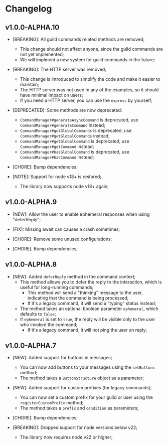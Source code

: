 # Changelog

## v1.0.0-ALPHA.10
- [BREAKING]: All guild commands related methods are removed;
  - This change should not affect anyone, since the guild commands are not yet implemented;
  - We will implment a new system for guild commands in the future;

- [BREAKING]: The HTTP server was removed;
  - This change is introduced to simplify the code and make it easier to maintain;
  - The HTTP server was not used in any of the examples, so it should have minimal impact on users;
  - If you need a HTTP server, you can use the `express` by yourself;

- [DEPRECATED]: Some methods are now deprecated:
  - `CommandManager#generateAsyncCommand` is deprecated, use `CommandManager#generateCommand` instead;
  - `CommandManager#getGlobalCommands` is deprecated, use `CommandManager#getGlobalCommands` instead;
  - `CommandManager#getGlobalCommand` is deprecated, use `CommandManager#getCommand` instead;
  - `CommandManager#hasGlobalCommand` is deprecated, use `CommandManager#hasCommand` instead;

- [CHORE]: Bump dependencies;

- [NOTE]: Support for node v18+ is restored;
  - The library now supports node v18+ again;

## v1.0.0-ALPHA.9
- [NEW]: Allow the user to enable ephemeral responses when using "deferReply";

- [FIX]: Missing await can causes a crash sometimes;

- [CHORE]: Remove some unused configurations;

- [CHORE]: Bump dependencies;

## v1.0.0-ALPHA.8
- [NEW]: Added `deferReply` method in the command context;
  - This method allows you to defer the reply to the interaction, which is useful for long-running commands;
    - This method will send a "thinking" message to the user, indicating that the command is being processed;
    - If it's a legacy command, it will send a "typing" status instead;
  - The method takes an optional boolean parameter `ephemeral`, which defaults to `false`;
  - If `ephemeral` is set to `true`, the reply will be visible only to the user who invoked the command;
    - If it's a legacy command, it will not ping the user on reply;

## v1.0.0-ALPHA.7
- [NEW]: Added support for buttons in messages;
  - You can now add buttons to your messages using the `setButtons` method;
  - The method takes a `ButtonStructure` object as a parameter;

- [NEW]: Added support for custom prefixes (for legacy commands);
  - You can now set a custom prefix for your guild or user using the `registerCustomPrefix` method;
  - The method takes a `prefix` and `condition` as parameters;

- [CHORE]: Bump dependencies;

- [BREAKING]: Dropped support for node versions below v22;
  - The library now requires node v22 or higher;

